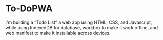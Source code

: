 # To-DoPWA
I'm building a “Todo List” a web app using HTML, CSS, and Javascript, while using IndexedDB for database, workbox to make it work offline, and web manifest to make it installable across devices. 
